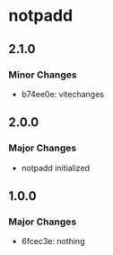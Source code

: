# notpadd

## 2.1.0

### Minor Changes

- b74ee0e: vitechanges

## 2.0.0

### Major Changes

- notpadd initialized

## 1.0.0

### Major Changes

- 6fcec3e: nothing
